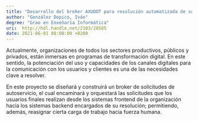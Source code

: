 ```yaml
---
title: "Desarrollo del broker AXUDOT para resolución automatizada de solicitudes de autoservicio mediante fuerza de trabajo robótica"
author: "González Dopico, Iván"
degree: "Grao en Enxeñaría Informática"
uri:  http://hdl.handle.net/2183/28585
date: 2021-06-01 00:00:00 +0200
---
```

Actualmente, organizaciones de todos los sectores productivos, públicos y privados, están inmersas en programas de transformación digital. En este sentido, la potenciación del uso y capacidades de los canales digitales para la comunicación con los usuarios y clientes es una de las necesidades clave a resolver.

En este proyecto se diseñará y construirá un broker de solicitudes de autoservicio, el cual encaminará y orquestará las solicitudes que los usuarios finales realizan desde los sistemas frontend de la organización hacia los sistemas backend encargados de su resolución; permitiendo, además, reasignar cierta carga de trabajo hacia fuerza humana.
